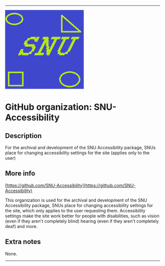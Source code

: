 
***

![SNU_blue_and_gold_legacy_icon.png failed to load. The file may be missing or corrupt. Check the file path for errors first.](/AdditionalInfo/2/SNU-Accessibility/SNU_blue_and_gold_legacy_icon.png)

# GitHub organization: SNU-Accessibility

## Description

For the archival and development of the SNU Accessibility package, SNUs place for changing accessibility settings for the site (applies only to the user)

## More info

[https://github.com/SNU-Accessibility](https://github.com/SNU-Accessibility)

This organization is used for the archival and development of the SNU Accessibility package, SNUs place for changing accessibility settings for the site, which only applies to the user requesting them. Accessibility settings make the site work better for people with disabilities, such as vision (even if they aren't completely blind) hearing (even if they aren't completely deaf) and more.

## Extra notes

None.

***
